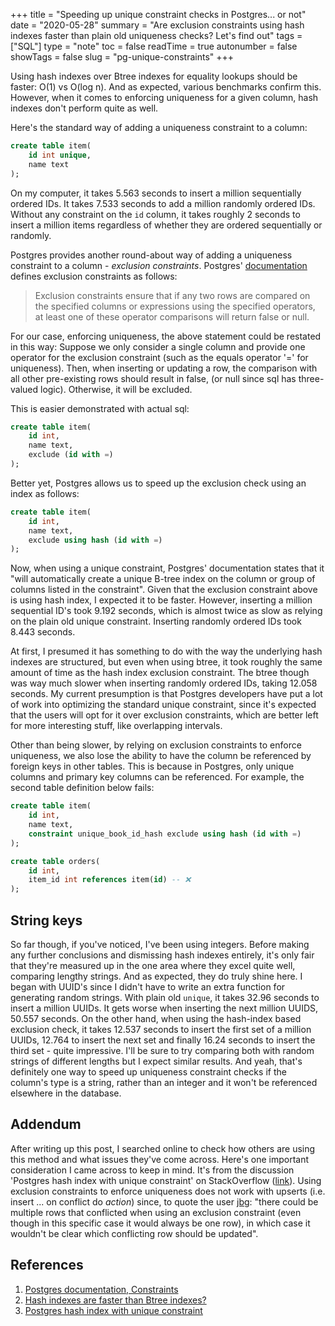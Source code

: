 +++
title = "Speeding up unique constraint checks in Postgres... or not"
date = "2020-05-28"
summary = "Are exclusion constraints using hash indexes faster than plain old uniqueness checks? Let's find out"
tags = ["SQL"]
type = "note"
toc = false
readTime = true
autonumber = false
showTags = false
slug = "pg-unique-constraints"
+++

Using hash indexes over Btree indexes for equality lookups should be faster:
O(1) vs O(log n). And as expected, various benchmarks confirm this. However,
when it comes to enforcing uniqueness for a given column, hash indexes don't
perform quite as well.

Here's the standard way of adding a uniqueness constraint to a column:

```sql
create table item(
    id int unique,
    name text
);
```

On my computer, it takes 5.563 seconds to insert a million sequentially ordered
IDs. It takes 7.533 seconds to add a million randomly ordered IDs. Without any
constraint on the `id` column, it takes roughly 2 seconds to insert a million
items regardless of whether they are ordered sequentially or randomly.

Postgres provides another round-about way of adding a uniqueness constraint to a
column - _exclusion constraints_. Postgres'
[documentation](https://www.postgresql.org/docs/12/ddl-constraints.html#DDL-CONSTRAINTS-EXCLUSION)
defines exclusion constraints as follows:

> Exclusion constraints ensure that if any two rows are compared on the
> specified columns or expressions using the specified operators, at least one
> of these operator comparisons will return false or null.

For our case, enforcing uniqueness, the above statement could be restated in
this way: Suppose we only consider a single column and provide one operator for
the exclusion constraint (such as the equals operator '=' for uniqueness). Then,
when inserting or updating a row, the comparison with all other pre-existing
rows should result in false, (or null since sql has three-valued logic).
Otherwise, it will be excluded.

This is easier demonstrated with actual sql:

```sql
create table item(
    id int,
    name text,
    exclude (id with =)
);
```

Better yet, Postgres allows us to speed up the exclusion check using an index as
follows:

```sql
create table item(
    id int,
    name text,
    exclude using hash (id with =)
);
```

Now, when using a unique constraint, Postgres' documentation states that it
"will automatically create a unique B-tree index on the column or group of
columns listed in the constraint". Given that the exclusion constraint above is
using hash index, I expected it to be faster. However, inserting a million
sequential ID's took 9.192 seconds, which is almost twice as slow as relying on
the plain old unique constraint. Inserting randomly ordered IDs took 8.443
seconds.

At first, I presumed it has something to do with the way the underlying hash
indexes are structured, but even when using btree, it took roughly the same
amount of time as the hash index exclusion constraint. The btree though was way
much slower when inserting randomly ordered IDs, taking 12.058 seconds. My
current presumption is that Postgres developers have put a lot of work into
optimizing the standard unique constraint, since it's expected that the users
will opt for it over exclusion constraints, which are better left for more
interesting stuff, like overlapping intervals.

Other than being slower, by relying on exclusion constraints to enforce
uniqueness, we also lose the ability to have the column be referenced by foreign
keys in other tables. This is because in Postgres, only unique columns and
primary key columns can be referenced. For example, the second table definition
below fails:

```sql
create table item(
    id int,
    name text,
    constraint unique_book_id_hash exclude using hash (id with =)
);

create table orders(
    id int,
    item_id int references item(id) -- ❌
);
```

## String keys

So far though, if you've noticed, I've been using integers. Before making any
further conclusions and dismissing hash indexes entirely, it's only fair that
they're measured up in the one area where they excel quite well, comparing
lengthy strings. And as expected, they do truly shine here. I began with UUID's
since I didn't have to write an extra function for generating random strings.
With plain old `unique`, it takes 32.96 seconds to insert a million UUIDs. It
gets worse when inserting the next million UUIDS, 50.557 seconds. On the other
hand, when using the hash-index based exclusion check, it takes 12.537 seconds
to insert the first set of a million UUIDs, 12.764 to insert the next set and
finally 16.24 seconds to insert the third set - quite impressive. I'll be sure
to try comparing both with random strings of different lengths but I expect
similar results. And yeah, that's definitely one way to speed up uniqueness
constraint checks if the column's type is a string, rather than an integer and
it won't be referenced elsewhere in the database.

## Addendum

After writing up this post, I searched online to check how others are using this
method and what issues they've come across. Here's one important consideration I
came across to keep in mind. It's from the discussion 'Postgres hash index with
unique constraint' on StackOverflow
([link](https://stackoverflow.com/questions/44274080/postgres-hash-index-with-unique-constraint)).
Using exclusion constraints to enforce uniqueness does not work with upserts
(i.e. insert ... on conflict do _action_) since, to quote the user
[jbg](https://stackoverflow.com/questions/44274080/postgres-hash-index-with-unique-constraint#comment104844932_57288579):
"there could be multiple rows that conflicted when using an exclusion constraint
(even though in this specific case it would always be one row), in which case it
wouldn't be clear which conflicting row should be updated".

## References

1. [Postgres documentation, Constraints](https://www.postgresql.org/docs/12/ddl-constraints.html#DDL-CONSTRAINTS-UNIQUE-CONSTRAINTS)
2. [Hash indexes are faster than Btree indexes?](http://amitkapila16.blogspot.com/2017/03/hash-indexes-are-faster-than-btree.html)
3. [Postgres hash index with unique constraint](https://stackoverflow.com/questions/44274080/postgres-hash-index-with-unique-constraint)